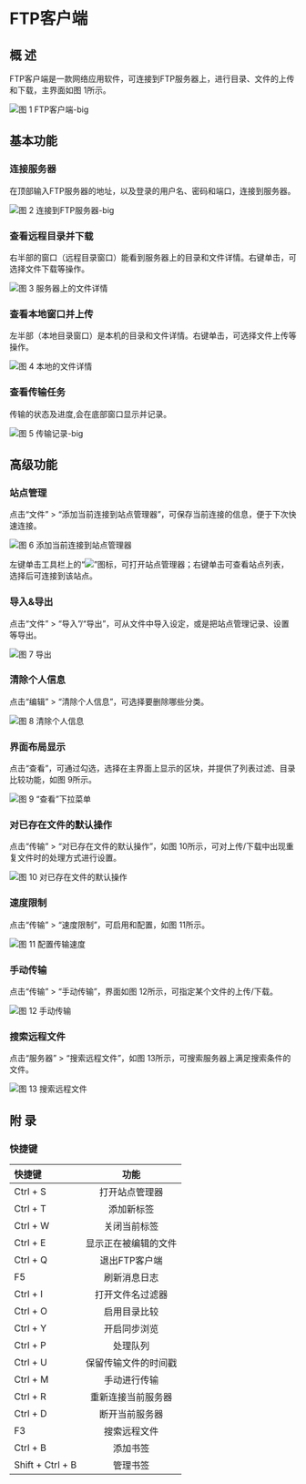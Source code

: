 # FTP客户端
## 概 述
FTP客户端是一款网络应用软件，可连接到FTP服务器上，进行目录、文件的上传和下载，主界面如图 1所示。

![图 1 FTP客户端-big](image/1.png)
<br>

## 基本功能
### 连接服务器
在顶部输入FTP服务器的地址，以及登录的用户名、密码和端口，连接到服务器。

![图 2 连接到FTP服务器-big](image/2.png)

### 查看远程目录并下载
右半部的窗口（远程目录窗口）能看到服务器上的目录和文件详情。右键单击，可选择文件下载等操作。

![图 3 服务器上的文件详情](image/3.png)

### 查看本地窗口并上传
左半部（本地目录窗口）是本机的目录和文件详情。右键单击，可选择文件上传等操作。

![图 4 本地的文件详情](image/4.png)

### 查看传输任务
传输的状态及进度,会在底部窗口显示并记录。

![图 5 传输记录-big](image/5.png)
<br>

## 高级功能
### 站点管理
点击“文件” > “添加当前连接到站点管理器”，可保存当前连接的信息，便于下次快速连接。

![图 6 添加当前连接到站点管理器](image/6.png)

左键单击工具栏上的“![](image/icon1.png)”图标，可打开站点管理器；右键单击可查看站点列表，选择后可连接到该站点。

### 导入&导出
点击“文件” > “导入”/“导出”，可从文件中导入设定，或是把站点管理记录、设置等导出。

![图 7 导出](image/7.png)

### 清除个人信息
点击“编辑” > “清除个人信息”，可选择要删除哪些分类。

![图 8 清除个人信息](image/8.png)

### 界面布局显示
点击“查看”，可通过勾选，选择在主界面上显示的区块，并提供了列表过滤、目录比较功能，如图 9所示。

![图 9 “查看”下拉菜单](image/9.png)

### 对已存在文件的默认操作
点击“传输” > “对已存在文件的默认操作”，如图 10所示，可对上传/下载中出现重复文件时的处理方式进行设置。

![图 10 对已存在文件的默认操作](image/10.png)

### 速度限制
点击“传输” > “速度限制”，可启用和配置，如图 11所示。

![图 11 配置传输速度](image/11.png)

### 手动传输
点击“传输” > “手动传输”，界面如图 12所示，可指定某个文件的上传/下载。

![图 12 手动传输](image/12.png)

### 搜索远程文件
点击“服务器” > “搜索远程文件”，如图 13所示，可搜索服务器上满足搜索条件的文件。

![图 13 搜索远程文件](image/13.png)
<br>

## 附 录
### 快捷键

| 快捷键 | 功能
| :------------ | :------------: |
|Ctrl + S| 打开站点管理器
|Ctrl + T| 添加新标签
|Ctrl + W| 关闭当前标签
|Ctrl + E| 显示正在被编辑的文件
|Ctrl + Q| 退出FTP客户端
|F5| 刷新消息日志
|Ctrl + I| 打开文件名过滤器
|Ctrl + O| 启用目录比较
|Ctrl + Y| 开启同步浏览
|Ctrl + P| 处理队列
|Ctrl + U| 保留传输文件的时间戳
|Ctrl + M| 手动进行传输
|Ctrl + R| 重新连接当前服务器
|Ctrl + D| 断开当前服务器
|F3|搜索远程文件
|Ctrl + B| 添加书签
|Shift + Ctrl + B| 管理书签
